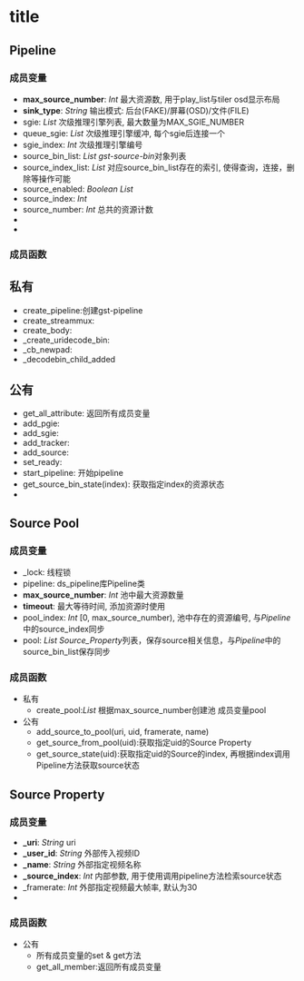# title
## Pipeline
### 成员变量
+ **max_source_number**: *Int* 最大资源数, 用于play_list与tiler osd显示布局
+ **sink_type**: *String* 输出模式: 后台(FAKE)/屏幕(OSD)/文件(FILE)
+ sgie: *List* 次级推理引擎列表, 最大数量为MAX_SGIE_NUMBER
+ queue_sgie: *List* 次级推理引擎缓冲, 每个sgie后连接一个
+ sgie_index: *Int* 次级推理引擎编号
+ source_bin_list: *List*  *gst-source-bin*对象列表
+ source_index_list: *List* 对应source_bin_list存在的索引, 使得查询，连接，删除等操作可能
+ source_enabled: *Boolean List*
+ source_index: *Int* 
+ source_number: *Int* 总共的资源计数
+ 
+ 
### 成员函数
## 私有
+ create_pipeline:创建gst-pipeline
+ create_streammux:
+ create_body:
+ _create_uridecode_bin:
+ _cb_newpad:
+ _decodebin_child_added

## 公有
+ get_all_attribute: 返回所有成员变量
+ add_pgie:
+ add_sgie:
+ add_tracker:
+ add_source:
+ set_ready:
+ start_pipeline: 开始pipeline
+ get_source_bin_state(index): 获取指定index的资源状态
+ 




## Source Pool
### 成员变量
+ _lock: 线程锁
+ pipeline: ds_pipeline库Pipeline类
+ **max_source_number**: *Int* 池中最大资源数量
+ **timeout**: 最大等待时间, 添加资源时使用
+ pool_index: *Int* [0, max_source_number), 池中存在的资源编号, 与*Pipeline*中的source_index同步
+ pool: *List*  *Source_Property*列表，保存source相关信息，与*Pipeline*中的source_bin_list保存同步
### 成员函数
+ 私有
  + create_pool:*List* 根据max_source_number创建池 成员变量pool
+ 公有
  + add_source_to_pool(uri, uid, framerate, name)
  + get_source_from_pool(uid):获取指定uid的Source Property
  + get_source_state(uid):获取指定uid的Source的index, 再根据index调用Pipeline方法获取source状态


## Source Property
### 成员变量
+ **_uri**: *String* uri
+ **_user_id**: *String* 外部传入视频ID
+ **_name**: *String* 外部指定视频名称
+ **_source_index**: *Int* 内部参数, 用于使用调用pipeline方法检索source状态
+ _framerate: *Int* 外部指定视频最大帧率, 默认为30
+ 
### 成员函数
+ 公有
  + 所有成员变量的set & get方法
  + get_all_member:返回所有成员变量